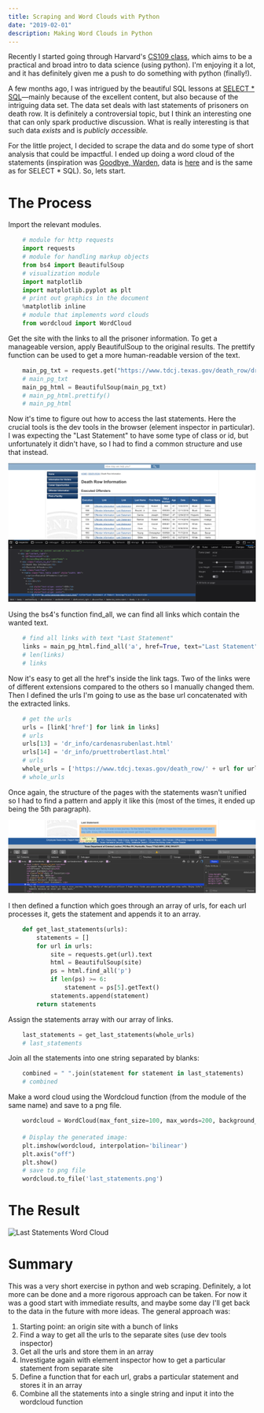 ```yaml
---
title: Scraping and Word Clouds with Python
date: "2019-02-01"
description: Making Word Clouds in Python
---
```


Recently I started going through Harvard's [CS109 class](http://cs109.github.io/2015/), which aims to be a practical and broad intro to data science (using python). I'm enjoying it a lot, and it has definitely given me a push to do something with python (finally!).

A few months ago, I was intrigued by the beautiful SQL lessons at [SELECT \* SQL](https://selectstarsql.com)—mainly because of the excellent content, but also because of the intriguing data set. The data set deals with last statements of prisoners on death row. It is definitely a controversial topic, but I think an interesting one that can only spark productive discussion. What is really interesting is that such data _exists_ and is _publicly accessible._

For the little project, I decided to scrape the data and do some type of short analysis that could be impactful. I ended up doing a word cloud of the statements (inspiration was [Goodbye, Warden](http://www.goodbyewarden.com/), data is [here](https://www.tdcj.texas.gov/death_row/dr_executed_offenders.html) and is the same as for SELECT \* SQL). So, lets start.

# The Process

Import the relevant modules.

```python
    # module for http requests
    import requests
    # module for handling markup objects
    from bs4 import BeautifulSoup
    # visualization module
    import matplotlib
    import matplotlib.pyplot as plt
    # print out graphics in the document
    %matplotlib inline
    # module that implements word clouds
    from wordcloud import WordCloud
```

Get the site with the links to all the prisoner information. To get a manageable version, apply BeautifulSoup to the original results. The prettify function can be used to get a more human-readable version of the text.

```python
    main_pg_txt = requests.get("https://www.tdcj.texas.gov/death_row/dr_executed_offenders.html").text
    # main_pg_txt
    main_pg_html = BeautifulSoup(main_pg_txt)
    # main_pg_html.prettify()
    # main_pg_html
```

Now it's time to figure out how to access the last statements. Here the crucial tools is the dev tools in the browser (element inspector in particular). I was expecting the "Last Statement" to have some type of class or id, but unfortunately it didn't have, so I had to find a common structure and use that instead.

![](Screenshot2019-02-01at21-d6c00a7a-fa05-474c-89d6-56a21e509766.49.24.png)

Using the bs4's function find_all, we can find all links which contain the wanted text.

```python
    # find all links with text "Last Statement"
    links = main_pg_html.find_all('a', href=True, text="Last Statement")
    # len(links)
    # links
```

Now it's easy to get all the href's inside the link tags. Two of the links were of different extensions compared to the others so I manually changed them. Then I defined the urls I'm going to use as the base url concatenated with the extracted links.

```python
    # get the urls
    urls = [link['href'] for link in links]
    # urls
    urls[13] = 'dr_info/cardenasrubenlast.html'
    urls[14] = 'dr_info/pruettrobertlast.html'
    # urls
    whole_urls = ['https://www.tdcj.texas.gov/death_row/' + url for url in urls]
    # whole_urls
```

Once again, the structure of the pages with the statements wasn't unified so I had to find a pattern and apply it like this (most of the times, it ended up being the 5th paragraph).

![](Screenshot2019-02-01at22-39dccc7f-f8f4-4a61-a959-9d85a38a3d02.19.58.png)

I then defined a function which goes through an array of urls, for each url processes it, gets the statement and appends it to an array.

```python
    def get_last_statements(urls):
        statements = []
        for url in urls:
            site = requests.get(url).text
            html = BeautifulSoup(site)
            ps = html.find_all('p')
            if len(ps) >= 6:
                statement = ps[5].getText()
            statements.append(statement)
        return statements
```

Assign the statements array with our array of links.

```python
    last_statements = get_last_statements(whole_urls)
    # last_statements
```

Join all the statements into one string separated by blanks:

```python
    combined = " ".join(statement for statement in last_statements)
    # combined
```

Make a word cloud using the Wordcloud function (from the module of the same name) and save to a png file.

```python
    wordcloud = WordCloud(max_font_size=100, max_words=200, background_color="white").generate(combined)

    # Display the generated image:
    plt.imshow(wordcloud, interpolation='bilinear')
    plt.axis("off")
    plt.show()
    # save to png file
    wordcloud.to_file('last_statements.png')
```

# The Result

![Last Statements Word Cloud](/assets/img/last_statements-fefe8fdd-9376-4547-af05-534c1fbf37b7.png)

# Summary

This was a very short exercise in python and web scraping. Definitely, a lot more can be done and a more rigorous approach can be taken. For now it was a good start with immediate results, and maybe some day I'll get back to the data in the future with more ideas. The general approach was:

1. Starting point: an origin site with a bunch of links
2. Find a way to get all the urls to the separate sites (use dev tools inspector)
3. Get all the urls and store them in an array
4. Investigate again with element inspector how to get a particular statement from separate site
5. Define a function that for each url, grabs a particular statement and stores it in an array
6. Combine all the statements into a single string and input it into the wordcloud function
